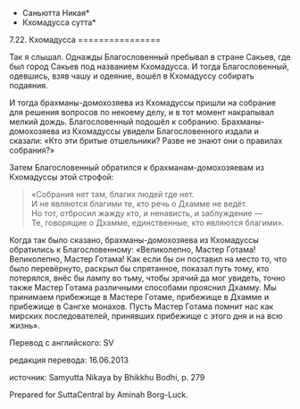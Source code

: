 * Саньютта Никая*
* Кхомадусса сутта*

7\.22\. Кхомадусса
\=\=\=\=\=\=\=\=\=\=\=\=\=\=\=\=

Так я слышал\. Однажды Благословенный пребывал в стране Сакьев, где был город Сакьев под названием Кхомадусса\. И тогда Благословенный, одевшись, взяв чашу и одеяние, вошёл в Кхомадуссу собирать подаяния\.

И тогда брахманы\-домохозяева из Кхомадуссы пришли на собрание для решения вопросов по некоему делу, и в тот момент накрапывал мелкий дождь\. Благословенный подошёл к собранию\. Брахманы\-домохозяева из Кхомадуссы увидели Благословенного издали и сказали: «Кто эти бритые отшельники? Разве не знают они о правилах собрания?»

Затем Благословенный обратился к брахманам\-домохозяевам из Кхомадуссы этой строфой:

> «Собрания нет там, благих людей где нет\.  
> И не являются благими те, кто речь о Дхамме не ведёт\.  
> Но тот, отбросил жажду кто, и ненависть, и заблуждение —  
> Те, говорящие о Дхамме, единственные, кто являются благими»\.

Когда так было сказано, брахманы\-домохозяева из Кхомадуссы обратились к Благословенному: «Великолепно, Мастер Готама\! Великолепно, Мастер Готама\! Как если бы он поставил на место то, что было перевёрнуто, раскрыл бы спрятанное, показал путь тому, кто потерялся, внёс бы лампу во тьму, чтобы зрячий да мог увидеть, точно также Мастер Готама различными способами прояснил Дхамму\. Мы принимаем прибежище в Мастере Готаме, прибежище в Дхамме и прибежище в Сангхе монахов\. Пусть Мастер Готама помнит нас как мирских последователей, принявших прибежище с этого дня и на всю жизнь»\.

Перевод с английского: SV

редакция перевода: 16\.06\.2013

источник: Samyutta Nikaya by Bhikkhu Bodhi, p\. 279

Prepared for SuttaCentral by Aminah Borg\-Luck\.